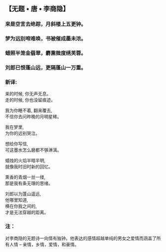 ## 【无题 • 唐 • 李商隐】

### 来是空言去绝踪，月斜楼上五更钟。
### 梦为远别啼难唤，书被催成墨未浓。
### 蜡照半笼金翡翠，麝熏微度绣芙蓉。
### 刘郎已恨蓬山远，更隔蓬山一万重。

### 新译:
来的时候, 你无声无息。\
走的时候, 你也没留痕迹。

我为你睡不着, 翻来覆去, \
不信你去问昨晚的月明星稀。

我在梦里, \
为你的远别哭泣。

想给你写信, \
可这墨水怎么磨都不够淋漓。

蜡烛的火焰半暗半明, \
就像我时旧时新的回忆。

熏香的青烟一丝一缕, \
那是我有条无理的思绪。

刘郎以为蓬山遥远, \
他哪里知道, \
横在你我之间的, \
才是无法穿越的距离。

### 注：
对李商隐的无题诗一向情有独钟。他表达的感情超越单纯的男女之爱情而涵盖了所有人情 – 亲情，乡情，爱情，和豪情。
